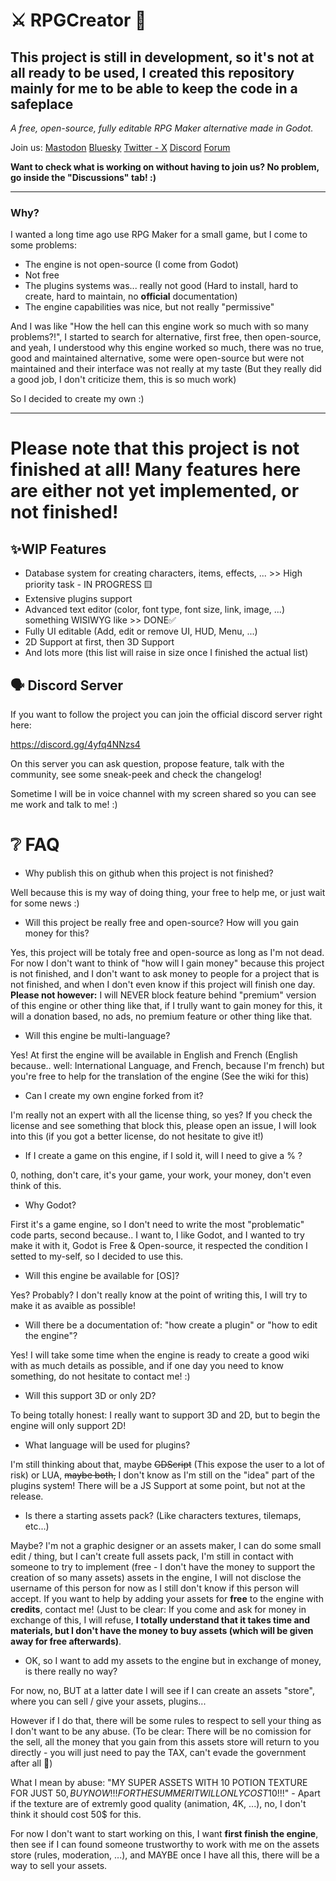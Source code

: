 # ⚔ RPGCreator 🏹
## This project is still in development, so it's not at all ready to be used, I created this repository mainly for me to be able to keep the code in a safeplace

*A free, open-source, fully editable RPG Maker alternative made in Godot.*

Join us:
<a rel="me" href="https://mastodon.social/@RPGCreator">Mastodon</a>
<a href="https://bsky.app/profile/rpgcreator.bsky.social">Bluesky</a>
<a href="https://x.com/RPG_Creator_">Twitter - X</a>
<a href="https://discord.gg/4yfq4NNzs4">Discord</a>
<a href="https://rpgcreator.flarum.cloud/">Forum</a>

**Want to check what is working on without having to join us? No problem, go inside the "Discussions" tab! :)**

---
### Why?

I wanted a long time ago use RPG Maker for a small game, but I come to some problems:
- The engine is not open-source (I come from Godot)
- Not free
- The plugins systems was... really not good (Hard to install, hard to create, hard to maintain, no **official** documentation)
- The engine capabilities was nice, but not really "permissive"

And I was like "How the hell can this engine work so much with so many problems?!", I started to search for alternative, first free, then open-source, and yeah, I understood why this engine worked so much, there was no true, good and maintained alternative, some were open-source but were not maintained and their interface was not really at my taste (But they really did a good job, I don't criticize them, this is so much work)

So I decided to create my own :)


---
# Please note that this project is not finished at all! Many features here are either not yet implemented, or not finished!

## ✨WIP Features 
- Database system for creating characters, items, effects, ... >> High priority task - IN PROGRESS 🟨
- Extensive plugins support
- Advanced text editor (color, font type, font size, link, image, ...) something WISIWYG like >> DONE✅
- Fully UI editable (Add, edit or remove UI, HUD, Menu, ...)
- 2D Support at first, then 3D Support
- And lots more (this list will raise in size once I finished the actual list)

## 🗣 Discord Server
If you want to follow the project you can join the official discord server right here:

https://discord.gg/4yfq4NNzs4

On this server you can ask question, propose feature, talk with the community, see some sneak-peek and check the changelog!

Sometime I will be in voice channel with my screen shared so you can see me work and talk to me! :)

# ❔ FAQ
- Why publish this on github when this project is not finished?

Well because this is my way of doing thing, your free to help me, or just wait for some news :)
- Will this project be really free and open-source? How will you gain money for this?

Yes, this project will be totaly free and open-source as long as I'm not dead. For now I don't want to think of "how will I gain money" because this project is not finished, and I don't want to ask money to people for a project that is not finished, and when I don't even know if this project will finish one day. **Please not however:** I will NEVER block feature behind "premium" version of this engine or other thing like that, if I trully want to gain money for this, it will a donation based, no ads, no premium feature or other thing like that.
- Will this engine be multi-language?

Yes! At first the engine will be available in English and French (English because.. well: International Language, and French, because I'm french) but you're free to help for the translation of the engine (See the wiki for this)
- Can I create my own engine forked from it?

I'm really not an expert with all the license thing, so yes? If you check the license and see something that block this, please open an issue, I will look into this (if you got a better license, do not hesitate to give it!)
- If I create a game on this engine, if I sold it, will I need to give a % ?

0, nothing, don't care, it's your game, your work, your money, don't even think of this.
- Why Godot?

First it's a game engine, so I don't need to write the most "problematic" code parts, second because.. I want to, I like Godot, and I wanted to try make it with it, Godot is Free & Open-source, it respected the condition I setted to my-self, so I decided to use this.
- Will this engine be available for \[OS]?

Yes? Probably? I don't really know at the point of writing this, I will try to make it as avaible as possible!
- Will there be a documentation of: "how create a plugin" or "how to edit the engine"?

Yes! I will take some time when the engine is ready to create a good wiki with as much details as possible, and if one day you need to know something, do not hesitate to contact me! :)
- Will this support 3D or only 2D?

To being totally honest: I really want to support 3D and 2D, but to begin the engine will only support 2D!
- What language will be used for plugins?

I'm still thinking about that, maybe ~~GDScript~~ (This expose the user to a lot of risk) or LUA, ~~maybe both,~~ I don't know as I'm still on the "idea" part of the plugins system! There will be a JS Support at some point, but not at the release.
- Is there a starting assets pack? (Like characters textures, tilemaps, etc...)

Maybe?
I'm not a graphic designer or an assets maker, I can do some small edit / thing, but I can't create full assets pack, I'm still in contact with someone to try to implement (free - I don't have the money to support the creation of so many assets) assets in the engine, I will not disclose the username of this person for now as I still don't know if this person will accept. 
If you want to help by adding your assets for **free** to the engine with **credits**, contact me! (Just to be clear: If you come and ask for money in exchange of this, I will refuse, **I totally understand that it takes time and materials, but I don't have the money to buy assets (which will be given away for free afterwards)**.
- OK, so I want to add my assets to the engine but in exchange of money, is there really no way?

For now, no, BUT at a latter date I will see if I can create an assets "store", where you can sell / give your assets, plugins...

However if I do that, there will be some rules to respect to sell your thing as I don't want to be any abuse. (To be clear: There will be no comission for the sell, all the money that you gain from this assets store will return to you directly - you will just need to pay the TAX, can't evade the government after all 🤣)

What I mean by abuse: "MY SUPER ASSETS WITH 10 POTION TEXTURE FOR JUST 50$, BUY NOW!!! FOR THE SUMMER IT WILL ONLY COST 10$!!!" - Apart if the texture are of extremly good quality (animation, 4K, ...), no, I don't think it should cost 50$ for this.

For now I don't want to start working on this, I want **first finish the engine**, then see if I can found someone trustworthy to work with me on the assets store (rules, moderation, ...), and MAYBE once I have all this, there will be a way to sell your assets. 
